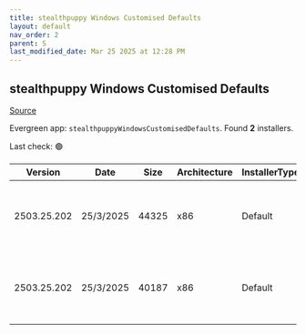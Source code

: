 ```yaml
---
title: stealthpuppy Windows Customised Defaults
layout: default
nav_order: 2
parent: S
last_modified_date: Mar 25 2025 at 12:28 PM
---
```


## stealthpuppy Windows Customised Defaults

[Source](https://stealthpuppy.com/image-customise/)

Evergreen app: `stealthpuppyWindowsCustomisedDefaults`. Found **2** installers.

Last check: 🟢

| Version     | Date      | Size  | Architecture | InstallerType | Type      | URI                                                                                                                                                                                                                  |
| ----------- | --------- | ----- | ------------ | ------------- | --------- | -------------------------------------------------------------------------------------------------------------------------------------------------------------------------------------------------------------------- |
| 2503.25.202 | 25/3/2025 | 44325 | x86          | Default       | intunewin | [https://github.com/aaronparker/image-customise/releases/download/v2503.25.202/Install-Defaults.intunewin](https://github.com/aaronparker/image-customise/releases/download/v2503.25.202/Install-Defaults.intunewin) |
| 2503.25.202 | 25/3/2025 | 40187 | x86          | Default       | zip       | [https://github.com/aaronparker/image-customise/releases/download/v2503.25.202/image-customise.zip](https://github.com/aaronparker/image-customise/releases/download/v2503.25.202/image-customise.zip)               |
